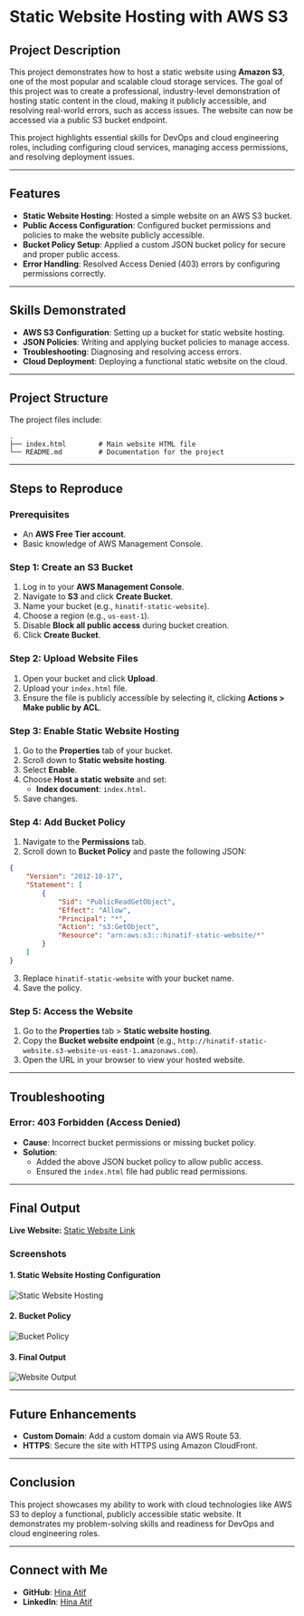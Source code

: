 # Static Website Hosting with AWS S3

## Project Description
This project demonstrates how to host a static website using **Amazon S3**, one of the most popular and scalable cloud storage services. The goal of this project was to create a professional, industry-level demonstration of hosting static content in the cloud, making it publicly accessible, and resolving real-world errors, such as access issues. The website can now be accessed via a public S3 bucket endpoint.

This project highlights essential skills for DevOps and cloud engineering roles, including configuring cloud services, managing access permissions, and resolving deployment issues.

---

## Features
- **Static Website Hosting**: Hosted a simple website on an AWS S3 bucket.
- **Public Access Configuration**: Configured bucket permissions and policies to make the website publicly accessible.
- **Bucket Policy Setup**: Applied a custom JSON bucket policy for secure and proper public access.
- **Error Handling**: Resolved Access Denied (403) errors by configuring permissions correctly.

---

## Skills Demonstrated
- **AWS S3 Configuration**: Setting up a bucket for static website hosting.
- **JSON Policies**: Writing and applying bucket policies to manage access.
- **Troubleshooting**: Diagnosing and resolving access errors.
- **Cloud Deployment**: Deploying a functional static website on the cloud.

---

## Project Structure
The project files include:

```plaintext
.
├── index.html        # Main website HTML file
└── README.md         # Documentation for the project
```

---

## Steps to Reproduce
### Prerequisites
- An **AWS Free Tier account**.
- Basic knowledge of AWS Management Console.

### Step 1: Create an S3 Bucket
1. Log in to your **AWS Management Console**.
2. Navigate to **S3** and click **Create Bucket**.
3. Name your bucket (e.g., `hinatif-static-website`).
4. Choose a region (e.g., `us-east-1`).
5. Disable **Block all public access** during bucket creation.
6. Click **Create Bucket**.

### Step 2: Upload Website Files
1. Open your bucket and click **Upload**.
2. Upload your `index.html` file.
3. Ensure the file is publicly accessible by selecting it, clicking **Actions > Make public by ACL**.

### Step 3: Enable Static Website Hosting
1. Go to the **Properties** tab of your bucket.
2. Scroll down to **Static website hosting**.
3. Select **Enable**.
4. Choose **Host a static website** and set:
   - **Index document**: `index.html`.
5. Save changes.

### Step 4: Add Bucket Policy
1. Navigate to the **Permissions** tab.
2. Scroll down to **Bucket Policy** and paste the following JSON:

```json
{
    "Version": "2012-10-17",
    "Statement": [
        {
            "Sid": "PublicReadGetObject",
            "Effect": "Allow",
            "Principal": "*",
            "Action": "s3:GetObject",
            "Resource": "arn:aws:s3:::hinatif-static-website/*"
        }
    ]
}
```

3. Replace `hinatif-static-website` with your bucket name.
4. Save the policy.

### Step 5: Access the Website
1. Go to the **Properties** tab > **Static website hosting**.
2. Copy the **Bucket website endpoint** (e.g., `http://hinatif-static-website.s3-website-us-east-1.amazonaws.com`).
3. Open the URL in your browser to view your hosted website.

---

## Troubleshooting
### Error: 403 Forbidden (Access Denied)
- **Cause**: Incorrect bucket permissions or missing bucket policy.
- **Solution**:
  - Added the above JSON bucket policy to allow public access.
  - Ensured the `index.html` file had public read permissions.

---

## Final Output
**Live Website:** [Static Website Link](http://hinatif-static-website.s3-website-us-east-1.amazonaws.com)

### Screenshots
#### 1. Static Website Hosting Configuration
![Static Website Hosting](https://via.placeholder.com/800x400)

#### 2. Bucket Policy
![Bucket Policy](https://via.placeholder.com/800x400)

#### 3. Final Output
![Website Output](https://via.placeholder.com/800x400)

---

## Future Enhancements
- **Custom Domain**: Add a custom domain via AWS Route 53.
- **HTTPS**: Secure the site with HTTPS using Amazon CloudFront.

---

## Conclusion
This project showcases my ability to work with cloud technologies like AWS S3 to deploy a functional, publicly accessible static website. It demonstrates my problem-solving skills and readiness for DevOps and cloud engineering roles.

---

## Connect with Me
- **GitHub**: [Hina Atif](https://github.com/hinaatif)
- **LinkedIn**: [Hina Atif](https://www.linkedin.com/in/hinaatif)
